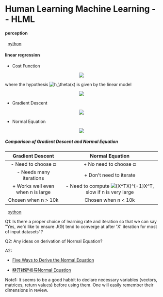 # Human Learning Machine Learning -- HLML
#### perception 
&nbsp; [python](https://github.com/zjn0505/ML/blob/master/Python/perceptron.py)

#### linear regression
- Cost Function

<p align="center">
  <img src="http://www.sciweavers.org/upload/Tex2Img_1492693028/render.png"/>
  <!-- J(\theta)=\frac{1}{2m}\sum_{i=1}^{m}(h_\theta(x^{(i)})-y^{(i)})^2 -->
</p>


where the hypothesis ![h_\theta(x)](http://www.sciweavers.org/upload/Tex2Img_1492693075/render.png) is given by the linear model

<p align="center">
  <img src="http://www.sciweavers.org/upload/Tex2Img_1492692889/render.png"/>
  <!-- h_\theta(x)=\theta^Tx=\theta_0+\theta_1x_1+...+\theta_nx_n  -->
</p>

- Gradient Descent

<p align="center">
  <img src="http://www.sciweavers.org/upload/Tex2Img_1492581297/render.png"/>
  <!--- (\theta_j := \theta_j - \alpha \frac{1}{m}\sum_{i=1}^{m}(h_\theta(x^{(i)}-y^{(i)})x_j^{(i)})) -->
</p>


- Normal Equation

<p align="center">
  <img src="http://www.sciweavers.org/upload/Tex2Img_1492694590/render.png"/>
  <!--- \theta=(X^TX)^{-1}X^T \overrightarrow{y}  -->
</p>

##### Comparison of Gradient Descent and Normal Equation

| Gradient Descent                    | Normal Equation           |
| :---:                               | :----:                    |
| \- Need to choose α                 | \+ No need to choose α    |
| \- Needs many iterations            | \+ Don't need to iterate  |
| \+ Works well even when n is large  | \- Need to compute ![(X^TX)^{-1}X^T](http://www.sciweavers.org/upload/Tex2Img_1492695138/render.png), slow if n is very large |
| Chosen when n > 10k                 | Chosen when n < 10k       |


&nbsp; [python](https://github.com/zjn0505/ML/blob/master/Python/gradient_descent.py)

Q1: Is there a proper choice of learning rate and iteration so that we can say "Yes, we'd like to ensure J(Θ) tend to converge at after 'X' iteration for most of input datasets"?

Q2: Any ideas on derivation of Normal Equation?

A2:
- [Five Ways to Derive the Normal Equation](http://blog.xiangjiang.live/derivations-of-the-normal-equation/)

- [掰开揉碎推导Normal Equation](https://zhuanlan.zhihu.com/p/22757336)

Note1: It seems to be a good habbit to declare necessary variables (vectors, matrices, return values) before using them. One will easily remember their dimensions in review.

<!--- LaTeX generated in http://www.sciweavers.org/free-online-latex-equation-editor -->
